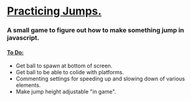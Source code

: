 <h1> <ins>Practicing Jumps.</ins> </h1>
<h3> A small game to figure out how to make something jump in javascript. </h3>
<h4> <ins> To Do: </ins> </h4>
<ul>
  <li> Get ball to spawn at bottom of screen. </li>
  <li> Get ball to be able to colide with platforms. </li>
  <li> Commenting settings for speeding up and slowing down of various elements. </li>
  <li> Make jump height adjustable "in game". </li>
</ul>
